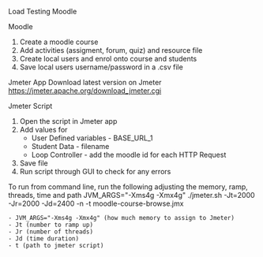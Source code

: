 Load Testing Moodle

Moodle
1. Create a moodle course
2. Add activities (assigment, forum, quiz) and resource file
3. Create local users and enrol onto course and students
4. Save local users username/password in a .csv file

Jmeter App
Download latest version on Jmeter https://jmeter.apache.org/download_jmeter.cgi

Jmeter Script
1. Open the script in Jmeter app
2. Add values for
    - User Defined variables - BASE_URL_1
    - Student Data - filename
    - Loop Controller - add the moodle id for each HTTP Request
4. Save file
5. Run script through GUI to check for any errors

To run from command line, run the following adjusting the memory, ramp, threads, time and path
JVM_ARGS="-Xms4g -Xmx4g" ./jmeter.sh -Jt=2000 -Jr=2000 -Jd=2400 -n -t moodle-course-browse.jmx

    - JVM_ARGS="-Xms4g -Xmx4g" (how much memory to assign to Jmeter)
    - Jt (number to ramp up)
    - Jr (number of threads)
    - Jd (time duration)
    - t (path to jmeter script) 
    
   
                
